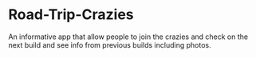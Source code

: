 # Road-Trip-Crazies
An informative app that allow people to join the crazies and check on the next build and see info from previous builds including photos.
